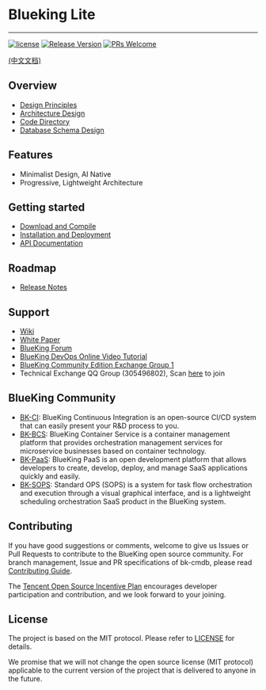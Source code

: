 # Blueking Lite


---
[![license](https://img.shields.io/badge/license-mit-brightgreen.svg?style=flat)](https://github.com/TencentBlueKing/bk-cmdb/blob/master/LICENSE.txt)
[![Release Version](https://img.shields.io/badge/release-dev--in--progress-orange.svg)](https://github.com/TencentBlueKing/bk-cmdb/releases)
[![PRs Welcome](https://img.shields.io/badge/PRs-welcome-brightgreen.svg)](https://github.com/TencentBlueKing/bk-cmdb/pulls)


[(中文文档)](Readme.md)

## Overview
* [Design Principles](docs/overview/design.md)
* [Architecture Design](docs/overview/architecture.md)
* [Code Directory](docs/overview/code_framework.md)
* [Database Schema Design](docs/db/README.md)

## Features
* Minimalist Design, AI Native
* Progressive, Lightweight Architecture

## Getting started

* [Download and Compile](docs/overview/source_compile.md)
* [Installation and Deployment](docs/overview/installation.md)
* [API Documentation](docs/overview/api_doc.md)

## Roadmap

* [Release Notes](docs/changelog/release.md)

## Support
- [Wiki](https://github.com/TencentBlueKing/bk-cmdb/wiki)
- [White Paper](https://docs.bk.tencent.com/)
- [BlueKing Forum](https://bk.tencent.com/s-mart/community)
- [BlueKing DevOps Online Video Tutorial](https://bk.tencent.com/s-mart/video/)
- [BlueKing Community Edition Exchange Group 1](https://jq.qq.com/?_wv=1027&k=5zk8F7G)
- Technical Exchange QQ Group (305496802), Scan [here](docs/resource/img/qq.png) to join

## BlueKing Community
- [BK-CI](https://github.com/Tencent/bk-ci): BlueKing Continuous Integration is an open-source CI/CD system that can easily present your R&D process to you.
- [BK-BCS](https://github.com/Tencent/bk-bcs): BlueKing Container Service is a container management platform that provides orchestration management services for microservice businesses based on container technology.
- [BK-PaaS](https://github.com/Tencent/bk-PaaS): BlueKing PaaS is an open development platform that allows developers to create, develop, deploy, and manage SaaS applications quickly and easily.
- [BK-SOPS](https://github.com/Tencent/bk-sops): Standard OPS (SOPS) is a system for task flow orchestration and execution through a visual graphical interface, and is a lightweight scheduling orchestration SaaS product in the BlueKing system.

## Contributing
If you have good suggestions or comments, welcome to give us Issues or Pull Requests to contribute to the BlueKing open source community. For branch management, Issue and PR specifications of bk-cmdb,
please read [Contributing Guide](docs/CONTRIBUTING.md).

The [Tencent Open Source Incentive Plan](https://opensource.tencent.com/contribution) encourages developer participation and contribution, and we look forward to your joining.


## License
The project is based on the MIT protocol. Please refer to [LICENSE](LICENSE.txt) for details.

We promise that we will not change the open source license (MIT protocol) applicable to the current version of the project that is delivered to anyone in the future.
